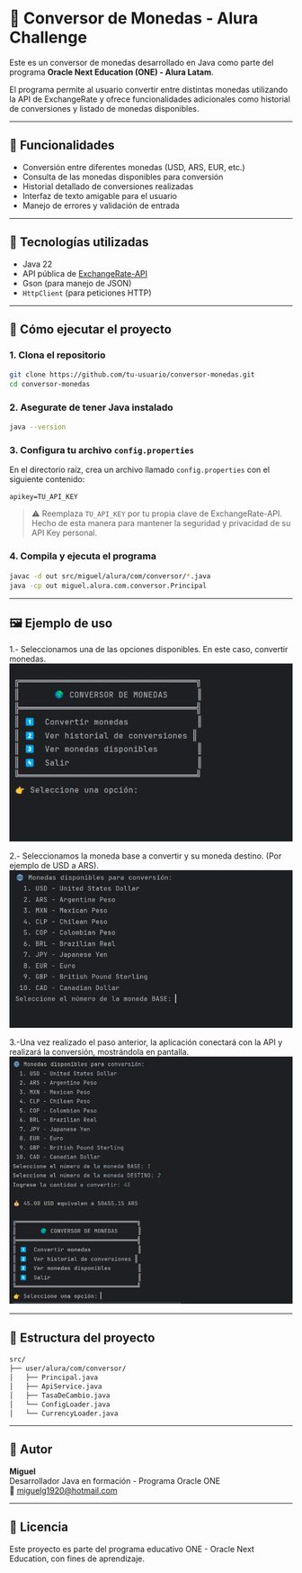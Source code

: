 
# 💱 Conversor de Monedas - Alura Challenge

Este es un conversor de monedas desarrollado en Java como parte del programa **Oracle Next Education (ONE) - Alura Latam**.

El programa permite al usuario convertir entre distintas monedas utilizando la API de ExchangeRate y ofrece funcionalidades adicionales como historial de conversiones y listado de monedas disponibles.

---

## 🧠 Funcionalidades

- Conversión entre diferentes monedas (USD, ARS, EUR, etc.)
- Consulta de las monedas disponibles para conversión
- Historial detallado de conversiones realizadas
- Interfaz de texto amigable para el usuario
- Manejo de errores y validación de entrada

---

## 🔧 Tecnologías utilizadas

- Java 22
- API pública de [ExchangeRate-API](https://www.exchangerate-api.com/)
- Gson (para manejo de JSON)
- `HttpClient` (para peticiones HTTP)

---

## 🚀 Cómo ejecutar el proyecto

### 1. Clona el repositorio

```bash
git clone https://github.com/tu-usuario/conversor-monedas.git
cd conversor-monedas
```

### 2. Asegurate de tener Java instalado

```bash
java --version
```

### 3. Configura tu archivo `config.properties`

En el directorio raíz, crea un archivo llamado `config.properties` con el siguiente contenido:

```
apikey=TU_API_KEY
```

> ⚠️ Reemplaza `TU_API_KEY` por tu propia clave de ExchangeRate-API. Hecho de esta manera para mantener la seguridad y privacidad de su API Key personal.

### 4. Compila y ejecuta el programa

```bash
javac -d out src/miguel/alura/com/conversor/*.java
java -cp out miguel.alura.com.conversor.Principal
```

---

## 🖼️ Ejemplo de uso
1.- Seleccionamos una de las opciones disponibles. En este caso, convertir monedas.
![Captura de pantalla](img/cap1.png)

2.- Seleccionamos la moneda base a convertir y su moneda destino. (Por ejemplo de USD a ARS).
![Captura de pantalla2](img/cap2.png)

3.-Una vez realizado el paso anterior, la aplicación conectará con la API y realizará la conversión, mostrándola en pantalla.
![Captura_de_pantalla3](img/cap3.png)



---

## 📁 Estructura del proyecto

```
src/
├── user/alura/com/conversor/
│   ├── Principal.java
│   ├── ApiService.java
│   ├── TasaDeCambio.java
│   └── ConfigLoader.java
│   └── CurrencyLoader.java
```

---

## 🧑 Autor

**Miguel**  
Desarrollador Java en formación - Programa Oracle ONE  
📧 miguelg1920@hotmail.com

---

## 📄 Licencia

Este proyecto es parte del programa educativo ONE - Oracle Next Education, con fines de aprendizaje.
